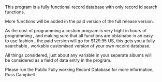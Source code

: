 
This program is a fully functional record database with only record id search functions.

More functions will be added in the paid version of the full release version.

As the cost of programming a custom program is very hight in hours of programming , and making sure that all functions are obtainabe in an easy to use fashion , the paid version will go for $129.95 US, this gets you a
fully searchable , workable customised version of your own recoird database.

All things considered, just about any variable in your seperate albums will be considered as a field of data
entry in the program.

Please run the Public Fully working Record Database for more information, Russ Campbell
